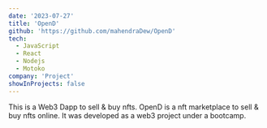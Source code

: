```yaml
---
date: '2023-07-27'
title: 'OpenD'
github: 'https://github.com/mahendraDew/OpenD'
tech:
  - JavaScript
  - React
  - Nodejs
  - Motoko
company: 'Project'
showInProjects: false
---
```


This is a Web3 Dapp to sell & buy nfts. OpenD is a nft marketplace to sell & buy nfts online. It was developed as a web3 project under a bootcamp.
